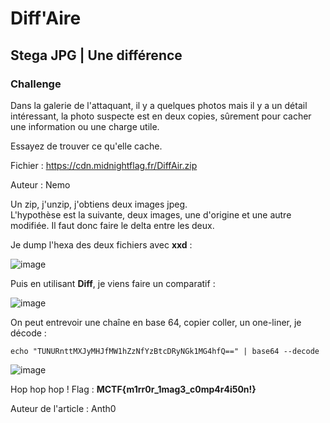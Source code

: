 # Diff'Aire
## Stega JPG | Une différence

### Challenge

Dans la galerie de l'attaquant, il y a quelques photos mais il y a un détail intéressant, la photo suspecte est en deux copies, sûrement pour cacher une information ou une charge utile.

Essayez de trouver ce qu'elle cache.

Fichier : https://cdn.midnightflag.fr/DiffAir.zip  

Auteur : Nemo

Un zip, j'unzip, j'obtiens deux images jpeg.  
L'hypothèse est la suivante, deux images, une d'origine et une autre modifiée. Il faut donc faire le delta entre les deux.  

Je dump l'hexa des deux fichiers avec **xxd** :  

![image](https://user-images.githubusercontent.com/70716302/232305502-324031aa-764f-4066-ab34-e6d68b175e4f.png)  

Puis en utilisant **Diff**, je viens faire un comparatif :  

![image](https://user-images.githubusercontent.com/70716302/232305656-ccccd1fe-fd24-4092-8530-514b279ae123.png)  

On peut entrevoir une chaîne en base 64, copier coller, un one-liner, je décode :  

```echo "TUNURnttMXJyMHJfMW1hZzNfYzBtcDRyNGk1MG4hfQ==" | base64 --decode```  

![image](https://user-images.githubusercontent.com/70716302/232305907-d5be4856-fefe-4d03-8c8b-c1f4a3dd4d7d.png)

Hop hop hop ! Flag : **MCTF{m1rr0r_1mag3_c0mp4r4i50n!}**

Auteur de l'article : Anth0
